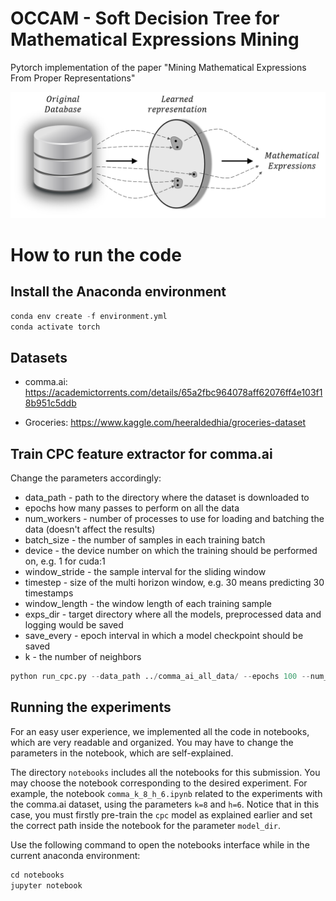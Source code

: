 # OCCAM - Soft Decision Tree for Mathematical Expressions Mining

Pytorch implementation of the paper "Mining Mathematical Expressions From Proper Representations"

![logo](figures/problem_illu.png)
# How to run the code

## Install the Anaconda environment

```python
conda env create -f environment.yml
conda activate torch
```

## Datasets
- comma.ai: https://academictorrents.com/details/65a2fbc964078aff62076ff4e103f18b951c5ddb
* Groceries: https://www.kaggle.com/heeraldedhia/groceries-dataset

## Train CPC feature extractor for comma.ai
Change the parameters accordingly:
* data_path - path to the directory where the dataset is downloaded to
* epochs how many passes to perform on all the data
* num_workers - number of processes to use for loading and batching the data (doesn't affect the results)
* batch_size - the number of samples in each training batch
* device - the device number on which the training should be performed on, e.g. 1 for cuda:1
* window_stride - the sample interval for the sliding window
* timestep - size of the multi horizon window, e.g. 30 means predicting 30 timestamps
* window_length - the window length of each training sample
* exps_dir - target directory where all the models, preprocessed data and logging would be saved
* save_every - epoch interval in which a model checkpoint should be saved
* k - the number of neighbors 
```python
python run_cpc.py --data_path ../comma_ai_all_data/ --epochs 100 --num_workers 1 --batch_size 512 --device 1 --window_stride 200 --timestep 30 --window_length 2000 --exps_dir <dir> --k <k>
```

## Running the experiments
For an easy user experience, we implemented all the code in notebooks, which are very readable and organized. You may have to change the parameters in the notebook, which are self-explained.

The directory `notebooks` includes all the notebooks for this submission. You may choose the notebook corresponding to the desired experiment. For example, the notebook `comma_k_8_h_6.ipynb` related to the experiments with the comma.ai dataset, using the parameters `k=8` and `h=6`. Notice that in this case, you must firstly pre-train the `cpc` model as explained earlier and set the correct path inside the notebook for the parameter `model_dir`.  

Use the following command to open the notebooks interface while in the current anaconda environment:

```python
cd notebooks
jupyter notebook
```
